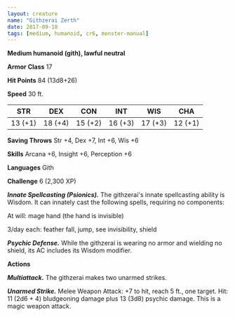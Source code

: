```yaml
---
layout: creature
name: "Githzerai Zerth"
date: 2017-09-10
tags: [medium, humanoid, cr6, monster-manual]
---
```


**Medium humanoid (gith), lawful neutral**

**Armor Class** 17

**Hit Points** 84 (13d8+26)

**Speed** 30 ft.

|   STR   |   DEX   |   CON   |   INT   |   WIS   |   CHA   |
|:-----:|:-----:|:-----:|:-----:|:-----:|:-----:|
| 13 (+1) | 18 (+4) | 15 (+2) | 16 (+3) | 17 (+3) | 12 (+1) |

**Saving Throws** Str +4, Dex +7, Int +6, Wis +6

**Skills** Arcana +6, Insight +6, Perception +6

**Languages** Gith

**Challenge** 6 (2,300 XP)

***Innate Spellcasting (Psionics).*** The githzerai's innate spellcasting ability is Wisdom. It can innately cast the following spells, requiring no components: 

At will: mage hand (the hand is invisible)

3/day each: feather fall, jump, see invisibility, shield

***Psychic Defense.*** While the githzerai is wearing no armor and wielding no shield, its AC includes its Wisdom modifier.

**Actions**

***Multiattack.*** The githzerai makes two unarmed strikes.

***Unarmed Strike.*** Melee Weapon Attack: +7 to hit, reach 5 ft., one target. Hit: 11 (2d6 + 4) bludgeoning damage plus 13 (3d8) psychic damage. This is a magic weapon attack.

